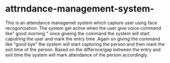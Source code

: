 # attrndance-management-system-
This is an attendance managemet system which capture user using face recogonization. The system get active when the user give voice command like" good morning " once giveing the command the system will start caputring the user and mark the entry time .Again on giving the command like "good bye" the system will start capturing the person and then mark the exit time of the person. Based on the differnce/gap between the entry and exit time the system will mark attendance of the person accordingly.
